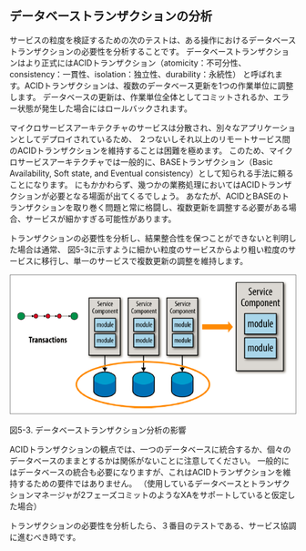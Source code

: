 ## データベーストランザクションの分析

サービスの粒度を検証するための次のテストは、ある操作におけるデータベーストランザクションの必要性を分析することです。
データベーストランザクションはより正式にはACIDトランザクション（atomicity：不可分性、consistency：一貫性、isolation：独立性、durability：永続性）
と呼ばれます。ACIDトランザクションは、複数のデータベース更新を1つの作業単位に調整します。
データベースの更新は、作業単位全体としてコミットされるか、エラー状態が発生した場合にはロールバックされます。

マイクロサービスアーキテクチャのサービスは分散され、別々なアプリケーションとしてデプロイされているため、
２つないしそれ以上のリモートサービス間のACIDトランザクションを維持することは困難を極めます。
このため、マイクロサービスアーキテクチャでは一般的に、BASEトランザクション（Basic Availability, Soft state, and
Eventual consistency）として知られる手法に頼ることになります。
にもかかわらず、幾つかの業務処理においてはACIDトランザクションが必要となる場面が出てくるでしょう。
あなたが、ACIDとBASEのトランザクションを取り巻く問題と常に格闘し、複数更新を調整する必要がある場合、サービスが細かすぎる可能性があります。

トランザクションの必要性を分析し、結果整合性を保つことができないと判明した場合は通常、
図5-3に示すように細かい粒度のサービスからより粗い粒度のサービスに移行し、単一のサービスで複数更新の調整を維持します。

![データベーストランザクション分析の影響](img/5-3.png)

図5-3. データベーストランザクション分析の影響

ACIDトランザクションの観点では、一つのデータベースに統合するか、個々のデータベースのままとするかは関係がないことに注意してください。
一般的にはデータベースの統合も必要になりますが、これはACIDトランザクションを維持するための要件ではありません。
（使用しているデータベースとトランザクションマネージャが2フェーズコミットのようなXAをサポートしていると仮定した場合）

トランザクションの必要性を分析したら、３番目のテストである、サービス協調に進むべき時です。